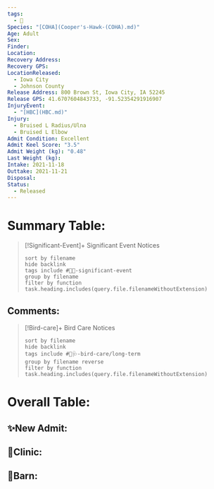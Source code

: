 ```yaml
---
tags:
  - 🦅
Species: "[COHA](Cooper's-Hawk-(COHA).md)"
Age: Adult
Sex: 
Finder: 
Location: 
Recovery Address: 
Recovery GPS: 
LocationReleased:
  - Iowa City
  - Johnson County
Release Address: 800 Brown St, Iowa City, IA 52245
Release GPS: 41.6707604843733, -91.52354291916907
InjuryEvent:
  - "[HBC](HBC.md)"
Injury:
  - Bruised L Radius/Ulna
  - Bruised L Elbow
Admit Condition: Excellent
Admit Keel Score: "3.5"
Admit Weight (kg): "0.48"
Last Weight (kg): 
Intake: 2021-11-18
Outtake: 2021-11-21
Disposal: 
Status:
  - Released
---
```


# Summary Table:

> [!Significant-Event]+ Significant Event Notices
>   ```tasks 
>   sort by filename
>   hide backlink
>   tags include #🦅💥-significant-event
>   group by filename 
>   filter by function task.heading.includes(query.file.filenameWithoutExtension)
>   ```

## Comments:

> [!Bird-care]+ Bird Care Notices
>   ```tasks 
>   sort by filename
>   hide backlink
>   tags include #🦅🩺-bird-care/long-term 
>   group by filename reverse
>   filter by function task.heading.includes(query.file.filenameWithoutExtension)
>   ```

# Overall Table:

## ✨New Admit:



## 🏥Clinic:



## 🏡Barn:


